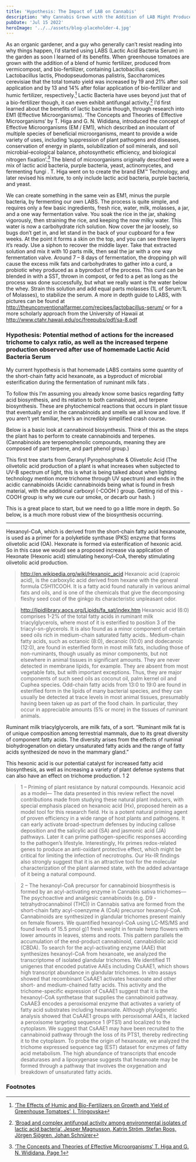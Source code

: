 ```yaml
---
title: 'Hypothesis: The Impact of LAB on Cannabis'
description: 'Why Cannabis Grown with the Addition of LAB Might Produce a Superior High'
pubDate: 'Jul 15 2022'
heroImage: '../../assets/blog-placeholder-4.jpg'
---
```


As an organic gardener, and a guy who generally can’t resist reading into why things happen, I’d started using LABS (Lactic Acid Bacteria Serum) in the garden  as soon I learned of its benefits. When greenhouse tomatoes are grown with the addition of a blend of humic fertilizer, produced from vermicompost, and bio-fertilizer, containing Lactobacillus casei, Lactobacillus lactis, Phodopseudomonas palistris, Sаccharomices cerevisiae that the total tomato yield was increased by 19 and 21% after soil application and by 13 and 14% after foliar application of bio-fertilizer and humic fertilizer, respectively.[^1] Lactic Bacteria have uses beyond just that of a bio-fertilizer though, it can even exhibit antifungal activity.[^2] I’d first learned about the benefits of lactic bacteria though, through research into EM1 (Effective Microorganisms). ‘The Concepts and Theories of Effective Microorganisms‘ by T. Higa and G. N. Wididana, introduced the concept of Effective Microorganisms (EM / EM1), which described an inoculant of multiple species of beneficial microorganisms, meant to provide a wide variety of uses, including ‘suppression of plant pathogens and diseases, conservation of energy in plants, solubilization of soil minerals, and soil microbial-ecological balance, photosynthetic efficiency, and biological nitrogen fixation’.[^3] The blend of microorganisms originally described were a mix of lactic acid bacteria, purple bacteria, yeast, actinomycetes, and fermenting fungi . T. Higa went on to create the brand EM™ Technology, and later revised his mixture, to only include lactic acid bacteria, purple bacteria, and yeast.

We can create something in the same vein as EM1, minus the purple bacteria, by fermenting our own LABS. The process is quite simple, and requires only a few basic ingredients, fresh rice, water, milk, molasses, a jar, and a one way fermentation valve. You soak the rice in the jar, shaking vigorously, then straining the rice, and keeping the now milky water. This water is now a carbohydrate rich solution. Now cover the jar loosely, so bugs don’t get in, and let stand in the back of your cupboard for a few weeks. At the point it forms a skin on the top, and you can see three layers it’s ready. Use a siphon to recover the middle layer. Take that extracted solution and mix it with 10 parts milk, then seal the jar with a one way fermentation valve. Around 7 – 8 days of fermentation, the dropping ph will cause the excess milk fats and carbohydrates to gather into a curd, a probiotic whey produced as a byproduct of the process. This curd can be blended in with a SST, thrown in compost, or fed to a pet as long as the process was done successfully, but what we really want is the water below the whey. Strain this solution and add equal parts molasses (1L of Serum:1L of Molasses), to stabilize the serum.  A more in depth guide to LABS, with pictures can be found at http://theunconventionalfarmer.com/recipes/lactobacillus-serum/ or for a more scholarly approach from the University of Hawaii at http://www.ctahr.hawaii.edu/oc/freepubs/pdf/sa-8.pdf

### Hypothesis: Potential method of actions for the increased trichome to calyx ratio, as well as the increased terpene production observed after use of homemade Lactic Acid Bacteria Serum

My current hypothesis is that homemade LABS contains some quantity of the short-chain fatty acid hexanoate, as a byproduct of microbial esterification during the fermentation of ruminant milk fats .

To follow this I’m assuming you already know some basics regarding fatty acid biosynthesis, and its relation to both cannabinoid, and terpene biosynthesis. These are phytochemical reactions that occurs in plant tissue that eventually end in the cannabinoids and smells we all know and love. If you aren’t yet familiar, here’s an incredibly simplified crash course.

Below is a basic look at cannabinoid biosynthesis. Think of this as the steps the plant has to perform to create cannabinoids and terpenes. (Cannabinoids are terpenophenolic compounds, meaning they are composed of part terpene, and part phenol group.)

This first tree starts from Geranyl Pyrophosphate & Olivetolic Acid (The olivetolic acid production of a plant is what increases when subjected to UV-B spectrum of light, this is what is being talked about when lighting technology mention more trichome through UV spectrum) and ends in the acidic cannabinoids (Acidic cannabinoids being what is found in fresh material, with the additional carboxyl (-COOH ) group. Getting rid of this -COOH group is why we cure our smoke, or decarb our hash. )

This is a great place to start, but we need to go a little more in depth. So below, is a much more robust view of the biosynthesis occurring.

----

Hexanoyl-CoA, which is derived from the short-chain fatty acid hexanoate, is used as a primer for a polyketide synthase (PKS) enzyme that forms olivetolic acid (OA).
Hexonate is formed via esterification of hexonic acid. So in this case we would see a proposed increase via application of Hexonate (Hexonic acid) stimulating hexonyl-CoA, thereby stimulating olivetolic acid production.

> http://en.wikipedia.org/wiki/Hexanoic_acid
  Hexanoic acid (caproic acid), is the carboxylic acid derived from hexane with the general formula C5H11COOH. It is a fatty acid found naturally in various animal fats and oils, and is one of the chemicals that give the decomposing fleshy seed coat of the ginkgo its characteristic unpleasant odor.

> http://lipidlibrary.aocs.org/Lipids/fa_sat/index.htm
  Hexanoic acid (6:0) comprises 1-2% of the total fatty acids in ruminant milk triacylglycerols, where most of it is esterified to position 3 of the triacyl-sn-glycerols. It is also found as a minor component of certain seed oils rich in medium-chain saturated fatty acids..
  Medium-chain fatty acids, such as octanoic (8:0), decanoic (10:0) and dodecanoic (12:0), are found in esterified form in most milk fats, including those of non-ruminants, though usually as minor components, but not elsewhere in animal tissues in significant amounts. They are never detected in membrane lipids, for example. They are absent from most vegetable fats, but with important exceptions. Thus, they are major components of such seed oils as coconut oil, palm kernel oil and Cuphea species.
  Odd-chain fatty acids from 13:0 to 19:0 are found in esterified form in the lipids of many bacterial species, and they can usually be detected at trace levels in most animal tissues, presumably having been taken up as part of the food chain. In particular, they occur in appreciable amounts (5% or more) in the tissues of ruminant animals.

Ruminant milk triacylglycerols, are milk fats, of a sort.
“Ruminant milk fat is of unique composition among terrestrial mammals, due to its great diversity of component fatty acids. The diversity arises from the effects of ruminal biohydrogenation on dietary unsaturated fatty acids and the range of fatty acids synthesized de novo in the mammary gland.”

This hexonic acid is our potential catalyst for increased fatty acid biosynthesis, as well as increasing a variety of plant defense systems that can also have an effect on trichome production. 1 2

> 1 – Priming of plant resistance by natural compounds. Hexanoic acid as a model—
  The data presented in this review reflect the novel contributions made from studying these natural plant inducers, with special emphasis placed on hexanoic acid (Hx), proposed herein as a model tool for this research field. Hx is a potent natural priming agent of proven efficiency in a wide range of host plants and pathogens. It can early activate broad-spectrum defenses by inducing callose deposition and the salicylic acid (SA) and jasmonic acid (JA) pathways. Later it can prime pathogen-specific responses according to the pathogen’s lifestyle. Interestingly, Hx primes redox-related genes to produce an anti-oxidant protective effect, which might be critical for limiting the infection of necrotrophs. Our Hx-IR findings also strongly suggest that it is an attractive tool for the molecular characterization of the plant alarmed state, with the added advantage of it being a natural compound.

> 2 – The hexanoyl-CoA precursor for cannabinoid biosynthesis is formed by an acyl-activating enzyme in Cannabis sativa trichomes—
  The psychoactive and analgesic cannabinoids (e.g. D9 -tetrahydrocannabinol (THC)) in Cannabis sativa are formed from the short-chain fatty acyl-coenzyme A (CoA) precursor hexanoyl-CoA. Cannabinoids are synthesized in glandular trichomes present mainly on female flowers. We quantified hexanoyl-CoA using LC-MS/MS and found levels of 15.5 pmol g)1 fresh weight in female hemp flowers with lower amounts in leaves, stems and roots. This pattern parallels the accumulation of the end-product cannabinoid, cannabidiolic acid (CBDA). To search for the acyl-activating enzyme (AAE) that synthesizes hexanoyl-CoA from hexanoate, we analyzed the transcriptome of isolated glandular trichomes. We identified 11 unigenes that encoded putative AAEs including CsAAE1, which shows high transcript abundance in glandular trichomes. In vitro assays showed that recombinant CsAAE1 activates hexanoate and other short- and medium-chained fatty acids. This activity and the trichome-specific expression of CsAAE1 suggest that it is the hexanoyl-CoA synthetase that supplies the cannabinoid pathway. CsAAE3 encodes a peroxisomal enzyme that activates a variety of fatty acid substrates including hexanoate. Although phylogenetic analysis showed that CsAAE1 groups with peroxisomal AAEs, it lacked a peroxisome targeting sequence 1 (PTS1) and localized to the cytoplasm. We suggest that CsAAE1 may have been recruited to the cannabinoid pathway through the loss of its PTS1, thereby redirecting it to the cytoplasm. To probe the origin of hexanoate, we analyzed the trichome expressed sequence tag (EST) dataset for enzymes of fatty acid metabolism. The high abundance of transcripts that encode desaturases and a lipoxygenase suggests that hexanoate may be formed through a pathway that involves the oxygenation and breakdown of unsaturated fatty acids.

### Footnotes

[^1]: [‘The Effects of Humic and Bio-Fertilizers on Growth and Yield of Greenhouse Tomatoes’, I. Tringovska](http://www.actahort.org/books/960/960_62.htm)
[^2]: [‘Broad and complex antifungal activity among environmental isolates of lactic acid bacteria’, Jesper Magnusson, Katrin Ström, Stefan Roos, Jörgen Sjögren, Johan Schnürer](http://femsle.oxfordjournals.org/content/219/1/129.abstract)
[^3]: [‘The Concepts and Theories of Effective Microorganisms‘ T. Higa and G. N. Wididana, Page 1](http://infrc.or.jp/english/KNF_Data_Base_Web/PDF%20KNF%20Conf%20Data/C1-5-015.pdf)
